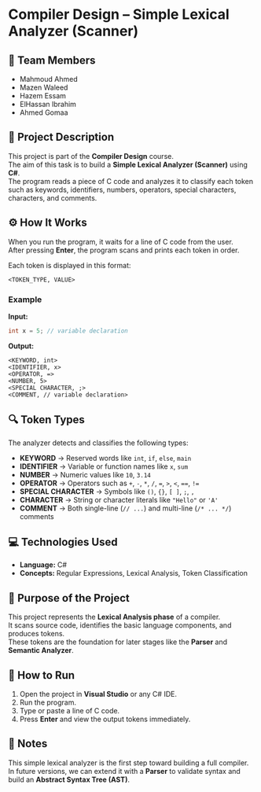# Compiler Design – Simple Lexical Analyzer (Scanner)

## 👥 Team Members
- Mahmoud Ahmed  
- Mazen Waleed
- Hazem Essam  
- ElHassan Ibrahim
- Ahmed Gomaa 

## 📘 Project Description
This project is part of the **Compiler Design** course.  
The aim of this task is to build a **Simple Lexical Analyzer (Scanner)** using **C#**.  
The program reads a piece of C code and analyzes it to classify each token such as keywords, identifiers, numbers, operators, special characters, characters, and comments.

## ⚙️ How It Works
When you run the program, it waits for a line of C code from the user.  
After pressing **Enter**, the program scans and prints each token in order.

Each token is displayed in this format:
```
<TOKEN_TYPE, VALUE>
```

### Example
**Input:**
```c
int x = 5; // variable declaration
```

**Output:**
```
<KEYWORD, int>
<IDENTIFIER, x>
<OPERATOR, =>
<NUMBER, 5>
<SPECIAL CHARACTER, ;>
<COMMENT, // variable declaration>
```

## 🔍 Token Types
The analyzer detects and classifies the following types:

- **KEYWORD** → Reserved words like `int`, `if`, `else`, `main`
- **IDENTIFIER** → Variable or function names like `x`, `sum`
- **NUMBER** → Numeric values like `10`, `3.14`
- **OPERATOR** → Operators such as `+`, `-`, `*`, `/`, `=`, `>`, `<`, `==`, `!=`
- **SPECIAL CHARACTER** → Symbols like `()`, `{}`, `[ ]`, `;`, `,`
- **CHARACTER** → String or character literals like `"Hello"` or `'A'`
- **COMMENT** → Both single-line (`// ...`) and multi-line (`/* ... */`) comments

## 💻 Technologies Used
- **Language:** C#  
- **Concepts:** Regular Expressions, Lexical Analysis, Token Classification

## 🧠 Purpose of the Project
This project represents the **Lexical Analysis phase** of a compiler.  
It scans source code, identifies the basic language components, and produces tokens.  
These tokens are the foundation for later stages like the **Parser** and **Semantic Analyzer**.

## 🏁 How to Run
1. Open the project in **Visual Studio** or any C# IDE.  
2. Run the program.  
3. Type or paste a line of C code.  
4. Press **Enter** and view the output tokens immediately.

## 📄 Notes
This simple lexical analyzer is the first step toward building a full compiler.  
In future versions, we can extend it with a **Parser** to validate syntax and build an **Abstract Syntax Tree (AST)**.

